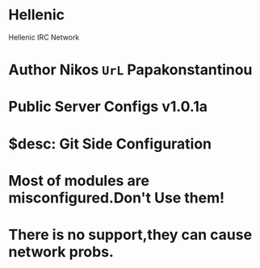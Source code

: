 Hellenic
========

Hellenic IRC Network

# Author Nikos `UrL` Papakonstantinou
# Public Server Configs v1.0.1a 
# $desc: Git Side Configuration
# Most of modules are misconfigured.Don't Use them!
# There is no support,they can cause network probs.


